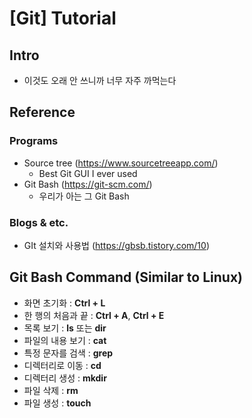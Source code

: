 # [Git] Tutorial

## Intro
- 이것도 오래 안 쓰니까 너무 자주 까먹는다

## Reference
### Programs
- Source tree (https://www.sourcetreeapp.com/)
	- Best Git GUI I ever used
- Git Bash (https://git-scm.com/)
	- 우리가 아는 그 Git Bash
### Blogs & etc.
- GIt 설치와 사용법 (https://gbsb.tistory.com/10)

## Git Bash Command (Similar to Linux)
-   화면 초기화 : **Ctrl + L**
-   한 행의 처음과 끝 : **Ctrl + A**, **Ctrl + E**
-   목록 보기 : **ls** 또는 **dir**
-   파일의 내용 보기 : **cat**
-   특정 문자를 검색 : **grep**
-   디렉터리로 이동 : **cd**
-   디렉터리 생성 : **mkdir**
-   파일 삭제 : **rm**
-   파일 생성 : **touch**

### 
<!--stackedit_data:
eyJoaXN0b3J5IjpbLTE2MzUxNTUzMDQsMTc1NTA3NjAxNl19
-->